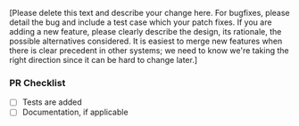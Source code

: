 [Please delete this text and describe your change here.
For bugfixes, please detail the bug and include a test case which your patch fixes.
If you are adding a new feature, please clearly describe the design, its rationale, the possible alternatives considered.
It is easiest to merge new features when there is clear precedent in other systems; we need to know we're taking
the right direction since it can be hard to change later.]

### PR Checklist

- [ ] Tests are added
- [ ] Documentation, if applicable
